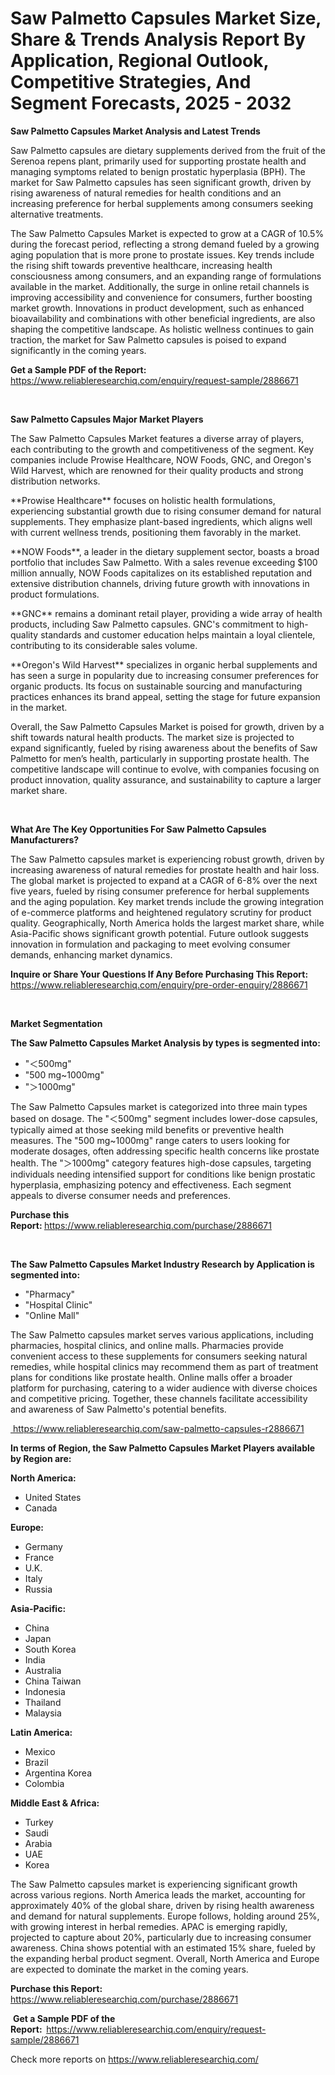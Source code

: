 <p><h1>Saw Palmetto Capsules Market Size, Share & Trends Analysis Report By Application, Regional Outlook, Competitive Strategies, And Segment Forecasts, 2025 - 2032</h1></p><p><strong>Saw Palmetto Capsules Market Analysis and Latest Trends</strong></p>
<p><p>Saw Palmetto capsules are dietary supplements derived from the fruit of the Serenoa repens plant, primarily used for supporting prostate health and managing symptoms related to benign prostatic hyperplasia (BPH). The market for Saw Palmetto capsules has seen significant growth, driven by rising awareness of natural remedies for health conditions and an increasing preference for herbal supplements among consumers seeking alternative treatments.</p><p>The Saw Palmetto Capsules Market is expected to grow at a CAGR of 10.5% during the forecast period, reflecting a strong demand fueled by a growing aging population that is more prone to prostate issues. Key trends include the rising shift towards preventive healthcare, increasing health consciousness among consumers, and an expanding range of formulations available in the market. Additionally, the surge in online retail channels is improving accessibility and convenience for consumers, further boosting market growth. Innovations in product development, such as enhanced bioavailability and combinations with other beneficial ingredients, are also shaping the competitive landscape. As holistic wellness continues to gain traction, the market for Saw Palmetto capsules is poised to expand significantly in the coming years.</p></p>
<p><strong>Get a Sample PDF of the Report:&nbsp;</strong> <a href="https://www.reliableresearchiq.com/enquiry/request-sample/2886671?utm_campaign=3103&utm_medium=2&utm_source=Github&utm_content=ia&utm_term=13032025&utm_id=saw-palmetto-capsules">https://www.reliableresearchiq.com/enquiry/request-sample/2886671</a></p>
<p>&nbsp;</p>
<p><strong>Saw Palmetto Capsules Major Market Players</strong></p>
<p><p>The Saw Palmetto Capsules Market features a diverse array of players, each contributing to the growth and competitiveness of the segment. Key companies include Prowise Healthcare, NOW Foods, GNC, and Oregon's Wild Harvest, which are renowned for their quality products and strong distribution networks.</p><p>**Prowise Healthcare** focuses on holistic health formulations, experiencing substantial growth due to rising consumer demand for natural supplements. They emphasize plant-based ingredients, which aligns well with current wellness trends, positioning them favorably in the market.</p><p>**NOW Foods**, a leader in the dietary supplement sector, boasts a broad portfolio that includes Saw Palmetto. With a sales revenue exceeding $100 million annually, NOW Foods capitalizes on its established reputation and extensive distribution channels, driving future growth with innovations in product formulations.</p><p>**GNC** remains a dominant retail player, providing a wide array of health products, including Saw Palmetto capsules. GNC's commitment to high-quality standards and customer education helps maintain a loyal clientele, contributing to its considerable sales volume.</p><p>**Oregon's Wild Harvest** specializes in organic herbal supplements and has seen a surge in popularity due to increasing consumer preferences for organic products. Its focus on sustainable sourcing and manufacturing practices enhances its brand appeal, setting the stage for future expansion in the market.</p><p>Overall, the Saw Palmetto Capsules Market is poised for growth, driven by a shift towards natural health products. The market size is projected to expand significantly, fueled by rising awareness about the benefits of Saw Palmetto for men’s health, particularly in supporting prostate health. The competitive landscape will continue to evolve, with companies focusing on product innovation, quality assurance, and sustainability to capture a larger market share.</p></p>
<p>&nbsp;</p>
<p><strong>What Are The Key Opportunities For Saw Palmetto Capsules Manufacturers?</strong></p>
<p><p>The Saw Palmetto capsules market is experiencing robust growth, driven by increasing awareness of natural remedies for prostate health and hair loss. The global market is projected to expand at a CAGR of 6-8% over the next five years, fueled by rising consumer preference for herbal supplements and the aging population. Key market trends include the growing integration of e-commerce platforms and heightened regulatory scrutiny for product quality. Geographically, North America holds the largest market share, while Asia-Pacific shows significant growth potential. Future outlook suggests innovation in formulation and packaging to meet evolving consumer demands, enhancing market dynamics.</p></p>
<p><strong>Inquire or Share Your Questions If Any Before Purchasing This Report:</strong> <a href="https://www.reliableresearchiq.com/enquiry/pre-order-enquiry/2886671?utm_campaign=3103&utm_medium=2&utm_source=Github&utm_content=ia&utm_term=13032025&utm_id=saw-palmetto-capsules">https://www.reliableresearchiq.com/enquiry/pre-order-enquiry/2886671</a></p>
<p>&nbsp;</p>
<p><strong>Market Segmentation</strong></p>
<p><strong>The Saw Palmetto Capsules Market Analysis by types is segmented into:</strong></p>
<p><ul><li>"＜500mg"</li><li>"500 mg~1000mg"</li><li>"＞1000mg"</li></ul></p>
<p><p>The Saw Palmetto Capsules market is categorized into three main types based on dosage. The "＜500mg" segment includes lower-dose capsules, typically aimed at those seeking mild benefits or preventive health measures. The "500 mg~1000mg" range caters to users looking for moderate dosages, often addressing specific health concerns like prostate health. The "＞1000mg" category features high-dose capsules, targeting individuals needing intensified support for conditions like benign prostatic hyperplasia, emphasizing potency and effectiveness. Each segment appeals to diverse consumer needs and preferences.</p></p>
<p><strong>Purchase this Report:&nbsp;</strong><a href="https://www.reliableresearchiq.com/purchase/2886671?utm_campaign=3103&utm_medium=2&utm_source=Github&utm_content=ia&utm_term=13032025&utm_id=saw-palmetto-capsules">https://www.reliableresearchiq.com/purchase/2886671</a></p>
<p>&nbsp;</p>
<p><strong>The Saw Palmetto Capsules Market Industry Research by Application is segmented into:</strong></p>
<p><ul><li>"Pharmacy"</li><li>"Hospital Clinic"</li><li>"Online Mall"</li></ul></p>
<p><p>The Saw Palmetto capsules market serves various applications, including pharmacies, hospital clinics, and online malls. Pharmacies provide convenient access to these supplements for consumers seeking natural remedies, while hospital clinics may recommend them as part of treatment plans for conditions like prostate health. Online malls offer a broader platform for purchasing, catering to a wider audience with diverse choices and competitive pricing. Together, these channels facilitate accessibility and awareness of Saw Palmetto's potential benefits.</p></p>
<p><a href="https://www.reliableresearchiq.com/saw-palmetto-capsules-r2886671?utm_campaign=3103&utm_medium=2&utm_source=Github&utm_content=ia&utm_term=13032025&utm_id=saw-palmetto-capsules">&nbsp;https://www.reliableresearchiq.com/saw-palmetto-capsules-r2886671</a></p>
<p><strong>In terms of Region, the Saw Palmetto Capsules Market Players available by Region are:</strong></p>
<p>
    <p> <strong> North America: </strong>
        <ul>
            <li>United States</li>
            <li>Canada</li>
        </ul>
        </p> 
    <p> <strong> Europe: </strong>
        <ul>
            <li>Germany</li>
            <li>France</li>
            <li>U.K.</li>
            <li>Italy</li>
            <li>Russia</li>
        </ul>
        </p> 
    <p> <strong> Asia-Pacific: </strong>
        <ul>
            <li>China</li>
            <li>Japan</li>
            <li>South Korea</li>
            <li>India</li>
            <li>Australia</li>
            <li>China Taiwan</li>
            <li>Indonesia</li>
            <li>Thailand</li>
            <li>Malaysia</li>
        </ul>
        </p> 
    <p> <strong> Latin America: </strong>
        <ul>
            <li>Mexico</li>
            <li>Brazil</li>
            <li>Argentina Korea</li>
            <li>Colombia</li>
        </ul>
        </p> 
    <p> <strong> Middle East & Africa: </strong>
        <ul>
            <li>Turkey</li>
            <li>Saudi</li>
            <li>Arabia</li>
            <li>UAE</li>
            <li>Korea</li>
        </ul>
    </p>
    </p>
<p><p>The Saw Palmetto capsules market is experiencing significant growth across various regions. North America leads the market, accounting for approximately 40% of the global share, driven by rising health awareness and demand for natural supplements. Europe follows, holding around 25%, with growing interest in herbal remedies. APAC is emerging rapidly, projected to capture about 20%, particularly due to increasing consumer awareness. China shows potential with an estimated 15% share, fueled by the expanding herbal product segment. Overall, North America and Europe are expected to dominate the market in the coming years.</p></p>
<p><strong>Purchase this Report: </strong><a href="https://www.reliableresearchiq.com/purchase/2886671?utm_campaign=3103&utm_medium=2&utm_source=Github&utm_content=ia&utm_term=13032025&utm_id=saw-palmetto-capsules">https://www.reliableresearchiq.com/purchase/2886671</a></p>
<p>&nbsp;<strong>Get a Sample PDF of the Report:&nbsp;&nbsp;</strong><a href="https://www.reliableresearchiq.com/enquiry/request-sample/2886671?utm_campaign=3103&utm_medium=2&utm_source=Github&utm_content=ia&utm_term=13032025&utm_id=saw-palmetto-capsules">https://www.reliableresearchiq.com/enquiry/request-sample/2886671</a></p>
<p><strong></strong></p>
<p>Check more reports on <a href="https://www.reliableresearchiq.com/?utm_campaign=3103&utm_medium=2&utm_source=Github&utm_content=ia&utm_term=13032025&utm_id=saw-palmetto-capsules">https://www.reliableresearchiq.com/</a></p>